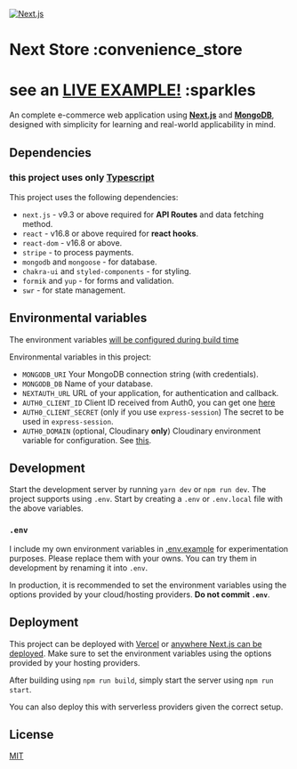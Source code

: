 [![Next.js](https://assets.zeit.co/image/upload/v1538361091/repositories/next-js/next-js.png)](https://nextjs.org)

# Next Store :convenience_store

# see an [LIVE EXAMPLE!](https://next-store.vercel.app) :sparkles

An complete e-commerce web application using [**Next.js**](https://github.com/zeit/next.js/) and [**MongoDB**](https://www.mongodb.com/), designed with simplicity for learning and real-world applicability in mind.

## Dependencies

### this project uses only [Typescript](https://www.typescriptlang.org)

This project uses the following dependencies:

- `next.js` - v9.3 or above required for **API Routes** and data fetching method.
- `react` - v16.8 or above required for **react hooks**.
- `react-dom` - v16.8 or above.
- `stripe` - to process payments.
- `mongodb` and `mongoose` - for database.
- `chakra-ui` and `styled-components` - for styling.
- `formik` and `yup` - for forms and validation.
- `swr` - for state management.

## Environmental variables

The environment variables [will be configured during build time](https://nextjs.org/docs#build-time-configuration)

Environmental variables in this project:

- `MONGODB_URI` Your MongoDB connection string (with credentials).
- `MONGODB_DB` Name of your database.
- `NEXTAUTH_URL` URL of your application, for authentication and callback.
- `AUTH0_CLIENT_ID` Client ID received from Auth0, you can get one [here](https://auth0.com/signup?&signUpData=%7B%22category%22%3A%22button%22%7D&email=undefined)
- `AUTH0_CLIENT_SECRET` (only if you use `express-session`) The secret to be used in `express-session`.
- `AUTH0_DOMAIN` (optional, Cloudinary **only**) Cloudinary environment variable for configuration. See [this](https://cloudinary.com/documentation/node_integration#configuration).

## Development

Start the development server by running `yarn dev` or `npm run dev`. The project supports using `.env`. Start by creating a `.env` or `.env.local` file with the above variables.

### `.env`

I include my own environment variables in [.env.example](.env.example) for experimentation purposes. Please replace them with your owns. You can try them in development by renaming it into `.env`.

In production, it is recommended to set the environment variables using the options provided by your cloud/hosting providers. **Do not commit `.env`**.

## Deployment

This project can be deployed with [Vercel](https://vercel.com/) or [anywhere Next.js can be deployed](https://nextjs.org/docs/deployment). Make sure to set the environment variables using the options provided by your hosting providers.

After building using `npm run build`, simply start the server using `npm run start`.

You can also deploy this with serverless providers given the correct setup.

## License

[MIT](LICENSE)
